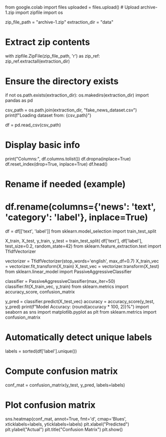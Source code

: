 from google.colab import files
uploaded = files.upload()  # Upload archive-1.zip
import zipfile
import os

zip_file_path = "archive-1.zip"
extraction_dir = "data"

# Extract zip contents
with zipfile.ZipFile(zip_file_path, 'r') as zip_ref:
    zip_ref.extractall(extraction_dir)

# Ensure the directory exists
if not os.path.exists(extraction_dir):
    os.makedirs(extraction_dir)
import pandas as pd

csv_path = os.path.join(extraction_dir, "fake_news_dataset.csv")
print(f"Loading dataset from: {csv_path}")

df = pd.read_csv(csv_path)

# Display basic info
print("Columns:", df.columns.tolist())
df.dropna(inplace=True)
df.reset_index(drop=True, inplace=True)
df.head()
# Rename if needed (example)
# df.rename(columns={'news': 'text', 'category': 'label'}, inplace=True)

df = df[['text', 'label']]
from sklearn.model_selection import train_test_split

X_train, X_test, y_train, y_test = train_test_split(
    df['text'], df['label'], test_size=0.2, random_state=42)
from sklearn.feature_extraction.text import TfidfVectorizer

vectorizer = TfidfVectorizer(stop_words='english', max_df=0.7)
X_train_vec = vectorizer.fit_transform(X_train)
X_test_vec = vectorizer.transform(X_test)
from sklearn.linear_model import PassiveAggressiveClassifier

classifier = PassiveAggressiveClassifier(max_iter=50)
classifier.fit(X_train_vec, y_train)
from sklearn.metrics import accuracy_score, confusion_matrix

y_pred = classifier.predict(X_test_vec)
accuracy = accuracy_score(y_test, y_pred)
print(f"Model Accuracy: {round(accuracy * 100, 2)}%")
import seaborn as sns
import matplotlib.pyplot as plt
from sklearn.metrics import confusion_matrix

# Automatically detect unique labels
labels = sorted(df['label'].unique())

# Compute confusion matrix
conf_mat = confusion_matrix(y_test, y_pred, labels=labels)

# Plot confusion matrix
sns.heatmap(conf_mat, annot=True, fmt='d', cmap='Blues',
            xticklabels=labels, yticklabels=labels)
plt.xlabel("Predicted")
plt.ylabel("Actual")
plt.title("Confusion Matrix")
plt.show()
